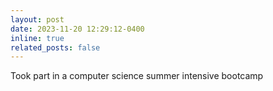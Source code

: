 ```yaml
---
layout: post
date: 2023-11-20 12:29:12-0400
inline: true
related_posts: false
---
```


Took part in a computer science summer intensive bootcamp

